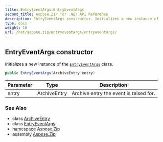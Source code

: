 ```yaml
---
title: EntryEventArgs.EntryEventArgs
second_title: Aspose.ZIP for .NET API Reference
description: EntryEventArgs constructor. Initializes a new instance of the EntryEventArgs class
type: docs
weight: 10
url: /net/aspose.zip/entryeventargs/entryeventargs/
---
```

## EntryEventArgs constructor

Initializes a new instance of the [`EntryEventArgs`](../) class.

```csharp
public EntryEventArgs(ArchiveEntry entry)
```

| Parameter | Type | Description |
| --- | --- | --- |
| entry | ArchiveEntry | Archive entry the event is raised for. |

### See Also

* class [ArchiveEntry](../../archiveentry/)
* class [EntryEventArgs](../)
* namespace [Aspose.Zip](../../entryeventargs/)
* assembly [Aspose.Zip](../../../)


